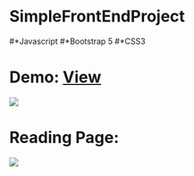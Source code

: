 # SimpleFrontEndProject

#*Javascript
#*Bootstrap 5
#*CSS3



<h1>Demo: <a href="https://sangram8080-india.github.io/e-Book/">View</a></h1>
<img src="https://github.com/sangram8080-india/e-Book/assets/47895139/7fbf48d2-ff94-4f6f-ba2b-54558b55d94c">



<h1>Reading Page:</h1>
<img src="https://github.com/sangram8080-india/e-Book/assets/47895139/e4879555-b441-49b1-8335-74409ef9a9a3">


